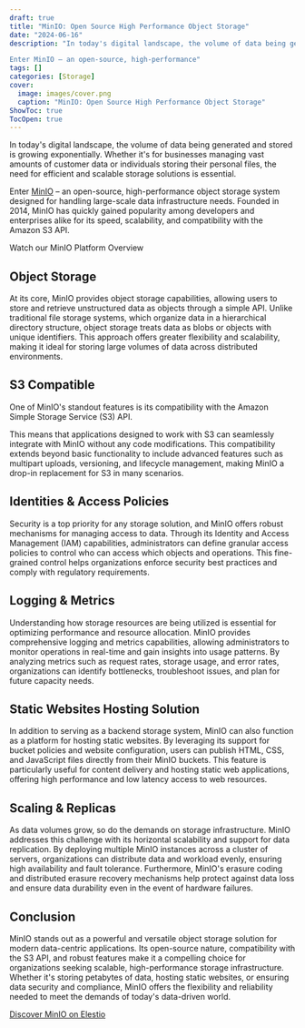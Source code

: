 ```yaml
---
draft: true
title: "MinIO: Open Source High Performance Object Storage"
date: "2024-06-16"
description: "In today's digital landscape, the volume of data being generated and stored is growing exponentially. Whether it's for businesses managing vast amounts of customer data or individuals storing their personal files, the need for efficient and scalable storage solutions is essential.

Enter MinIO – an open-source, high-performance"
tags: []
categories: [Storage]
cover:
  image: images/cover.png
  caption: "MinIO: Open Source High Performance Object Storage"
ShowToc: true
TocOpen: true
---
```



In today's digital landscape, the volume of data being generated and stored is growing exponentially. Whether it's for businesses managing vast amounts of customer data or individuals storing their personal files, the need for efficient and scalable storage solutions is essential. 

Enter [MinIO](https://elest.io/open-source/minio?ref=blog.elest.io) – an open\-source, high\-performance object storage system designed for handling large\-scale data infrastructure needs. Founded in 2014, MinIO has quickly gained popularity among developers and enterprises alike for its speed, scalability, and compatibility with the Amazon S3 API.



Watch our MinIO Platform Overview



## Object Storage

At its core, MinIO provides object storage capabilities, allowing users to store and retrieve unstructured data as objects through a simple API. Unlike traditional file storage systems, which organize data in a hierarchical directory structure, object storage treats data as blobs or objects with unique identifiers. This approach offers greater flexibility and scalability, making it ideal for storing large volumes of data across distributed environments.

## S3 Compatible

One of MinIO's standout features is its compatibility with the Amazon Simple Storage Service (S3\) API. 

This means that applications designed to work with S3 can seamlessly integrate with MinIO without any code modifications. This compatibility extends beyond basic functionality to include advanced features such as multipart uploads, versioning, and lifecycle management, making MinIO a drop\-in replacement for S3 in many scenarios.

## Identities \& Access Policies

Security is a top priority for any storage solution, and MinIO offers robust mechanisms for managing access to data. Through its Identity and Access Management (IAM) capabilities, administrators can define granular access policies to control who can access which objects and operations. This fine\-grained control helps organizations enforce security best practices and comply with regulatory requirements.

## Logging \& Metrics

Understanding how storage resources are being utilized is essential for optimizing performance and resource allocation. MinIO provides comprehensive logging and metrics capabilities, allowing administrators to monitor operations in real\-time and gain insights into usage patterns. By analyzing metrics such as request rates, storage usage, and error rates, organizations can identify bottlenecks, troubleshoot issues, and plan for future capacity needs.

## Static Websites Hosting Solution

In addition to serving as a backend storage system, MinIO can also function as a platform for hosting static websites. By leveraging its support for bucket policies and website configuration, users can publish HTML, CSS, and JavaScript files directly from their MinIO buckets. This feature is particularly useful for content delivery and hosting static web applications, offering high performance and low latency access to web resources.

## Scaling \& Replicas

As data volumes grow, so do the demands on storage infrastructure. MinIO addresses this challenge with its horizontal scalability and support for data replication. By deploying multiple MinIO instances across a cluster of servers, organizations can distribute data and workload evenly, ensuring high availability and fault tolerance. Furthermore, MinIO's erasure coding and distributed erasure recovery mechanisms help protect against data loss and ensure data durability even in the event of hardware failures.

## Conclusion

MinIO stands out as a powerful and versatile object storage solution for modern data\-centric applications. Its open\-source nature, compatibility with the S3 API, and robust features make it a compelling choice for organizations seeking scalable, high\-performance storage infrastructure. Whether it's storing petabytes of data, hosting static websites, or ensuring data security and compliance, MinIO offers the flexibility and reliability needed to meet the demands of today's data\-driven world. 

[Discover MinIO on Elestio](https://elest.io/open-source/minio?ref=blog.elest.io)



